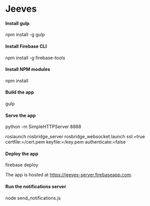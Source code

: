 # Jeeves

#### Install gulp

npm install -g gulp

#### Install Firebase CLI

npm install -g firebase-tools

#### Install NPM modules

npm install

#### Build the app

gulp

#### Serve the app

python -m SimpleHTTPServer 8888

roslaunch rosbridge_server rosbridge_websocket.launch ssl:=true certfile:=/cert.pem keyfile:=/key.pem authenticate:=false

#### Deploy the app

firebase deploy

The app is hosted at https://jeeves-server.firebaseapp.com.

#### Run the notifications server

node send_notifications.js
